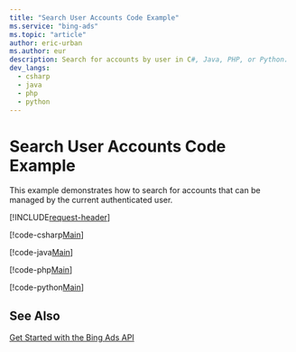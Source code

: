 ```yaml
---
title: "Search User Accounts Code Example"
ms.service: "bing-ads"
ms.topic: "article"
author: eric-urban
ms.author: eur
description: Search for accounts by user in C#, Java, PHP, or Python.
dev_langs:
  - csharp
  - java
  - php
  - python
---
```

# Search User Accounts Code Example
This example demonstrates how to search for accounts that can be managed by the current authenticated user.

[!INCLUDE[request-header](./includes/code-tips.md)]

[!code-csharp[Main](../../../BingAds-dotNet-SDK/examples/BingAdsExamples/BingAdsExamplesLibrary/v13/SearchUserAccounts.cs)]

[!code-java[Main](../../../BingAds-Java-SDK/examples/BingAdsDesktopApp/src/main/java/com/microsoft/bingads/examples/v13/SearchUserAccounts.java)]

[!code-php[Main](../../../BingAds-PHP-SDK/samples/V13/SearchUserAccounts.php)]

[!code-python[Main](../../../BingAds-Python-SDK/examples/v13/search_user_accounts.py)]

## See Also
[Get Started with the Bing Ads API](get-started.md)  
